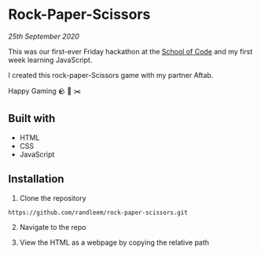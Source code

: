 # Rock-Paper-Scissors

*25th September 2020*

This was our first-ever Friday hackathon at the [School of Code](https://www.schoolofcode.co.uk) and my first week learning JavaScript. 

I created this rock-paper-Scissors game with my partner Aftab.

Happy Gaming 🪨 🧻 ✂️

## Built with

- HTML
- CSS
- JavaScript

## Installation

1. Clone the repository

```
https://github.com/randleem/rock-paper-scissors.git
```

2. Navigate to the repo

3. View the HTML as a webpage by copying the relative path
